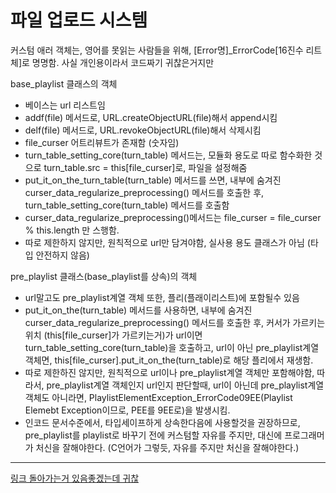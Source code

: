 # 파일 업로드 시스템

커스텀 애러 객체는,
영어를 못읽는 사람들을 위해,
[Error명]_ErrorCode[16진수 리트체]로 명명함.
사실 개인용이라서 코드짜기 귀찮은거지만

base_playlist 클래스의 객체
 - 베이스는 url 리스트임
 - addf(file) 메서드로, URL.createObjectURL(file)해서 append시킴
 - delf(file) 메서드로, URL.revokeObjectURL(file)해서 삭제시킴
 - file_curser 어트리뷰트가 존재함 (숫자임)
 - turn_table_setting_core(turn_table) 메서드는, 모듈화 용도로 따로 함수화한 것으로 turn_table.src = this[file_curser]로, 파일을 설정해줌
 - put_it_on_the_turn_table(turn_table) 메서드를 쓰면, 내부에 숨겨진 curser_data_regularize_preprocessing() 메서드를 호출한 후, turn_table_setting_core(turn_table) 메서드를 호출함
 - curser_data_regularize_preprocessing()메서드는 file_curser = file_curser % this.length 만 스행함.
 - 따로 제한하지 않지만, 원칙적으로 url만 담겨야함, 실사용 용도 클래스가 아님 (타입 안전하지 않음)

pre_playlist 클래스(base_playlist를 상속)의 객체
 - url말고도 pre_playlist계열 객체 또한, 플리(플래이리스트)에 포함될수 있음
 - put_it_on_the(turn_table) 메서드를 사용하면, 내부에 숨겨진 curser_data_regularize_preprocessing() 메서드를 호출한 후, 커서가 가르키는 위치 (this[file_curser]가 가르키는거)가 url이면 turn_table_setting_core(turn_table)을 호출하고, url이 아닌 pre_playlist계열 객체면, this[file_curser].put_it_on_the(turn_table)로 해당 플리에서 재생함.
 - 따로 제한하진 않지만, 원칙적으로 url이나 pre_playlist계열 객체만 포함해야함, 따라서, pre_playlist계열 객체인지 url인지 판단할때, url이 아닌데 pre_playlist계열 객체도 아니라면, PlaylistElementException_ErrorCode09EE(Playlist Elemebt Exception이므로, PEE를 9EE로)을 발생시킴.
 - 인코드 문서수준에서, 타입세이프하게 상속한다음에 사용할것을 권장하므로, pre_playlist를 playlist로 바꾸기 전에 커스텀할 자유를 주지만, 대신에 프로그래머가 처신을 잘해야한다. (C언어가 그렇듯, 자유를 주지만 처신을 잘해야한다.)

---

[링크 돌아가는거 있음좋겠는데 귀찮](https://github.com/FarAway6834/ModPlaylist/tree/main)